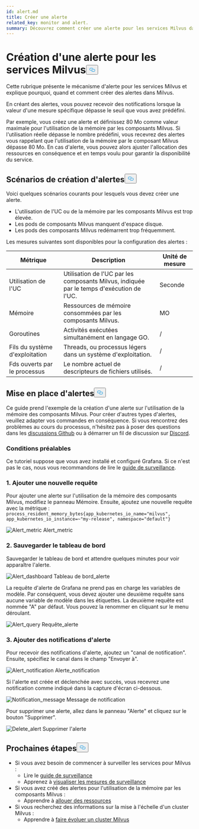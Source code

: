 ```yaml
---
id: alert.md
title: Créer une alerte
related_key: monitor and alert.
summary: Découvrez comment créer une alerte pour les services Milvus dans Grafana.
---
```

<h1 id="Create-an-Alert-for-Milvus-Services" class="common-anchor-header">Création d'une alerte pour les services Milvus<button data-href="#Create-an-Alert-for-Milvus-Services" class="anchor-icon" translate="no">
      <svg translate="no"
        aria-hidden="true"
        focusable="false"
        height="20"
        version="1.1"
        viewBox="0 0 16 16"
        width="16"
      >
        <path
          fill="#0092E4"
          fill-rule="evenodd"
          d="M4 9h1v1H4c-1.5 0-3-1.69-3-3.5S2.55 3 4 3h4c1.45 0 3 1.69 3 3.5 0 1.41-.91 2.72-2 3.25V8.59c.58-.45 1-1.27 1-2.09C10 5.22 8.98 4 8 4H4c-.98 0-2 1.22-2 2.5S3 9 4 9zm9-3h-1v1h1c1 0 2 1.22 2 2.5S13.98 12 13 12H9c-.98 0-2-1.22-2-2.5 0-.83.42-1.64 1-2.09V6.25c-1.09.53-2 1.84-2 3.25C6 11.31 7.55 13 9 13h4c1.45 0 3-1.69 3-3.5S14.5 6 13 6z"
        ></path>
      </svg>
    </button></h1><p>Cette rubrique présente le mécanisme d'alerte pour les services Milvus et explique pourquoi, quand et comment créer des alertes dans Milvus.</p>
<p>En créant des alertes, vous pouvez recevoir des notifications lorsque la valeur d'une mesure spécifique dépasse le seuil que vous avez prédéfini.</p>
<p>Par exemple, vous créez une alerte et définissez 80 Mo comme valeur maximale pour l'utilisation de la mémoire par les composants Milvus. Si l'utilisation réelle dépasse le nombre prédéfini, vous recevrez des alertes vous rappelant que l'utilisation de la mémoire par le composant Milvus dépasse 80 Mo. En cas d'alerte, vous pouvez alors ajuster l'allocation des ressources en conséquence et en temps voulu pour garantir la disponibilité du service.</p>
<h2 id="Scenarios-for-creating-alerts" class="common-anchor-header">Scénarios de création d'alertes<button data-href="#Scenarios-for-creating-alerts" class="anchor-icon" translate="no">
      <svg translate="no"
        aria-hidden="true"
        focusable="false"
        height="20"
        version="1.1"
        viewBox="0 0 16 16"
        width="16"
      >
        <path
          fill="#0092E4"
          fill-rule="evenodd"
          d="M4 9h1v1H4c-1.5 0-3-1.69-3-3.5S2.55 3 4 3h4c1.45 0 3 1.69 3 3.5 0 1.41-.91 2.72-2 3.25V8.59c.58-.45 1-1.27 1-2.09C10 5.22 8.98 4 8 4H4c-.98 0-2 1.22-2 2.5S3 9 4 9zm9-3h-1v1h1c1 0 2 1.22 2 2.5S13.98 12 13 12H9c-.98 0-2-1.22-2-2.5 0-.83.42-1.64 1-2.09V6.25c-1.09.53-2 1.84-2 3.25C6 11.31 7.55 13 9 13h4c1.45 0 3-1.69 3-3.5S14.5 6 13 6z"
        ></path>
      </svg>
    </button></h2><p>Voici quelques scénarios courants pour lesquels vous devez créer une alerte.</p>
<ul>
<li>L'utilisation de l'UC ou de la mémoire par les composants Milvus est trop élevée.</li>
<li>Les pods de composants Milvus manquent d'espace disque.</li>
<li>Les pods des composants Milvus redémarrent trop fréquemment.</li>
</ul>
<p>Les mesures suivantes sont disponibles pour la configuration des alertes :</p>
<table>
<thead>
<tr><th>Métrique</th><th>Description</th><th>Unité de mesure</th></tr>
</thead>
<tbody>
<tr><td>Utilisation de l'UC</td><td>Utilisation de l'UC par les composants Milvus, indiquée par le temps d'exécution de l'UC.</td><td>Seconde</td></tr>
<tr><td>Mémoire</td><td>Ressources de mémoire consommées par les composants Milvus.</td><td>MO</td></tr>
<tr><td>Goroutines</td><td>Activités exécutées simultanément en langage GO.</td><td>/</td></tr>
<tr><td>Fils du système d'exploitation</td><td>Threads, ou processus légers dans un système d'exploitation.</td><td>/</td></tr>
<tr><td>Fds ouverts par le processus</td><td>Le nombre actuel de descripteurs de fichiers utilisés.</td><td>/</td></tr>
</tbody>
</table>
<h2 id="Set-up-alerts" class="common-anchor-header">Mise en place d'alertes<button data-href="#Set-up-alerts" class="anchor-icon" translate="no">
      <svg translate="no"
        aria-hidden="true"
        focusable="false"
        height="20"
        version="1.1"
        viewBox="0 0 16 16"
        width="16"
      >
        <path
          fill="#0092E4"
          fill-rule="evenodd"
          d="M4 9h1v1H4c-1.5 0-3-1.69-3-3.5S2.55 3 4 3h4c1.45 0 3 1.69 3 3.5 0 1.41-.91 2.72-2 3.25V8.59c.58-.45 1-1.27 1-2.09C10 5.22 8.98 4 8 4H4c-.98 0-2 1.22-2 2.5S3 9 4 9zm9-3h-1v1h1c1 0 2 1.22 2 2.5S13.98 12 13 12H9c-.98 0-2-1.22-2-2.5 0-.83.42-1.64 1-2.09V6.25c-1.09.53-2 1.84-2 3.25C6 11.31 7.55 13 9 13h4c1.45 0 3-1.69 3-3.5S14.5 6 13 6z"
        ></path>
      </svg>
    </button></h2><p>Ce guide prend l'exemple de la création d'une alerte sur l'utilisation de la mémoire des composants Milvus. Pour créer d'autres types d'alertes, veuillez adapter vos commandes en conséquence. Si vous rencontrez des problèmes au cours du processus, n'hésitez pas à poser des questions dans les <a href="https://github.com/milvus-io/milvus/discussions">discussions Github</a> ou à démarrer un fil de discussion sur <a href="https://discord.com/invite/8uyFbECzPX">Discord</a>.</p>
<h3 id="Prerequisites" class="common-anchor-header">Conditions préalables</h3><p>Ce tutoriel suppose que vous avez installé et configuré Grafana. Si ce n'est pas le cas, nous vous recommandons de lire le <a href="/docs/fr/monitor.md">guide de surveillance</a>.</p>
<h3 id="1-Add-a-new-query" class="common-anchor-header">1. Ajouter une nouvelle requête</h3><p>Pour ajouter une alerte sur l'utilisation de la mémoire des composants Milvus, modifiez le panneau Mémoire. Ensuite, ajoutez une nouvelle requête avec la métrique : <code translate="no">process_resident_memory_bytes{app_kubernetes_io_name=&quot;milvus&quot;, app_kubernetes_io_instance=~&quot;my-release&quot;, namespace=&quot;default&quot;}</code></p>
<p>
  
   <span class="img-wrapper"> <img translate="no" src="/docs/v2.4.x/assets/alert_metric.png" alt="Alert_metric" class="doc-image" id="alert_metric" />
   </span> <span class="img-wrapper"> <span>Alert_metric</span> </span></p>
<h3 id="2-Save-the-dashboard" class="common-anchor-header">2. Sauvegarder le tableau de bord</h3><p>Sauvegarder le tableau de bord et attendre quelques minutes pour voir apparaître l'alerte.</p>
<p>
  
   <span class="img-wrapper"> <img translate="no" src="/docs/v2.4.x/assets/alert_dashboard.png" alt="Alert_dashboard" class="doc-image" id="alert_dashboard" />
   </span> <span class="img-wrapper"> <span>Tableau de bord_alerte</span> </span></p>
<p>La requête d'alerte de Grafana ne prend pas en charge les variables de modèle. Par conséquent, vous devez ajouter une deuxième requête sans aucune variable de modèle dans les étiquettes. La deuxième requête est nommée "A" par défaut. Vous pouvez la renommer en cliquant sur le menu déroulant.</p>
<p>
  
   <span class="img-wrapper"> <img translate="no" src="/docs/v2.4.x/assets/alert_query.png" alt="Alert_query" class="doc-image" id="alert_query" />
   </span> <span class="img-wrapper"> <span>Requête_alerte</span> </span></p>
<h3 id="3-Add-alert-notifications" class="common-anchor-header">3. Ajouter des notifications d'alerte</h3><p>Pour recevoir des notifications d'alerte, ajoutez un &quot;canal de notification&quot;. Ensuite, spécifiez le canal dans le champ &quot;Envoyer à&quot;.</p>
<p>
  
   <span class="img-wrapper"> <img translate="no" src="/docs/v2.4.x/assets/alert_notification.png" alt="Alert_notification" class="doc-image" id="alert_notification" />
   </span> <span class="img-wrapper"> <span>Alerte_notification</span> </span></p>
<p>Si l'alerte est créée et déclenchée avec succès, vous recevrez une notification comme indiqué dans la capture d'écran ci-dessous.</p>
<p>
  
   <span class="img-wrapper"> <img translate="no" src="/docs/v2.4.x/assets/notification_message.png" alt="Notification_message" class="doc-image" id="notification_message" />
   </span> <span class="img-wrapper"> <span>Message de notification</span> </span></p>
<p>Pour supprimer une alerte, allez dans le panneau "Alerte" et cliquez sur le bouton "Supprimer".</p>
<p>
  
   <span class="img-wrapper"> <img translate="no" src="/docs/v2.4.x/assets/delete_alert.png" alt="Delete_alert" class="doc-image" id="delete_alert" />
   </span> <span class="img-wrapper"> <span>Supprimer l'alerte</span> </span></p>
<h2 id="Whats-next" class="common-anchor-header">Prochaines étapes<button data-href="#Whats-next" class="anchor-icon" translate="no">
      <svg translate="no"
        aria-hidden="true"
        focusable="false"
        height="20"
        version="1.1"
        viewBox="0 0 16 16"
        width="16"
      >
        <path
          fill="#0092E4"
          fill-rule="evenodd"
          d="M4 9h1v1H4c-1.5 0-3-1.69-3-3.5S2.55 3 4 3h4c1.45 0 3 1.69 3 3.5 0 1.41-.91 2.72-2 3.25V8.59c.58-.45 1-1.27 1-2.09C10 5.22 8.98 4 8 4H4c-.98 0-2 1.22-2 2.5S3 9 4 9zm9-3h-1v1h1c1 0 2 1.22 2 2.5S13.98 12 13 12H9c-.98 0-2-1.22-2-2.5 0-.83.42-1.64 1-2.09V6.25c-1.09.53-2 1.84-2 3.25C6 11.31 7.55 13 9 13h4c1.45 0 3-1.69 3-3.5S14.5 6 13 6z"
        ></path>
      </svg>
    </button></h2><ul>
<li>Si vous avez besoin de commencer à surveiller les services pour Milvus :<ul>
<li>Lire le <a href="/docs/fr/monitor.md">guide de surveillance</a></li>
<li>Apprenez à <a href="/docs/fr/visualize.md">visualiser les mesures de surveillance</a></li>
</ul></li>
<li>Si vous avez créé des alertes pour l'utilisation de la mémoire par les composants Milvus :<ul>
<li>Apprendre à <a href="/docs/fr/allocate.md#standalone">allouer des ressources</a></li>
</ul></li>
<li>Si vous recherchez des informations sur la mise à l'échelle d'un cluster Milvus :<ul>
<li>Apprendre à <a href="/docs/fr/scaleout.md">faire évoluer un cluster Milvus</a></li>
</ul></li>
</ul>
